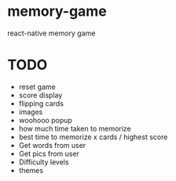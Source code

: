 # memory-game
react-native memory game

# TODO
* reset game
* score display
* flipping cards
* images
* woohooo popup
* how much time taken to memorize
* best time to memorize x cards / highest score
* Get words from user
* Get pics from user
* Difficulty levels
* themes